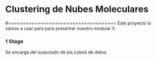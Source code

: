 # Clustering de Nubes Moleculares

#=====================================
Este proyecto lo vamos a usar para para presentar nuestro modular II.

### 1 Stage 

Se encarga del suavizado de los cubos de datos.